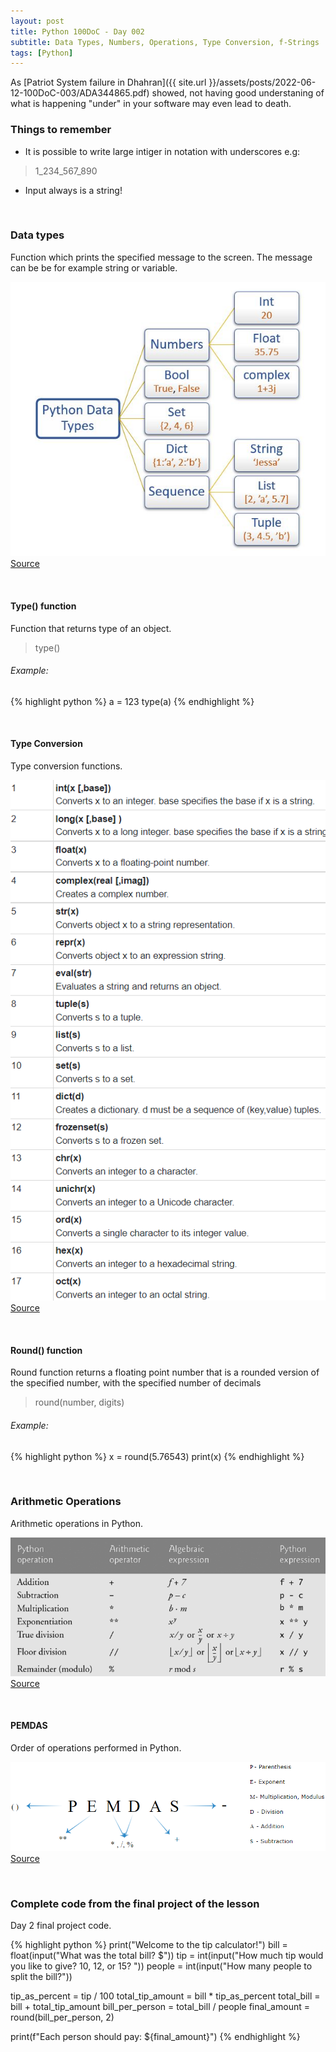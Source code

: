 ```yaml
---
layout: post
title: Python 100DoC - Day 002
subtitle: Data Types, Numbers, Operations, Type Conversion, f-Strings
tags: [Python]
---
```



As [Patriot System failure in Dhahran]({{ site.url }}/assets/posts/2022-06-12-100DoC-003/ADA344865.pdf) showed, not having good understaning of what is happening "under" in your software may even lead to death.


### Things to remember

- It is possible to write large intiger in notation with underscores e.g:
> 1_234_567_890

- Input always is a string!



&nbsp;
### Data types

Function which prints the specified message to the screen.
The message can be be for example string or variable.

<div class="image">
    <a href="/assets/posts/2022-06-12-100DoC-002/1.jpg">
        <img 
            src="/assets/posts/2022-06-12-100DoC-002/1.jpg" 
            alt="Python datatypes"
        >
        <a href="https://pynative.com/python-data-types/">Source</a>
    </a>
</div>

&nbsp;
#### Type() function

Function that returns type of an object.

> type()

###### Example:
{% highlight python %}
a = 123
type(a)
{% endhighlight %}


&nbsp;
#### Type Conversion

Type conversion functions.


<div class="image">
    <a href="/assets/posts/2022-06-12-100DoC-002/2.png">
        <img 
            src="/assets/posts/2022-06-12-100DoC-002/2.png" 
            alt="Type converstion" />
        <a href="https://www.tutorialspoint.com/data-type-conversion-in-python">Source</a>
    </a>
</div>

&nbsp;
#### Round() function

Round function returns a floating point number that is a rounded version of the specified number, with the specified number of decimals

> round(number, digits)

###### Example:
{% highlight python %}
x = round(5.76543)
print(x)
{% endhighlight %}



&nbsp;
### Arithmetic Operations

Arithmetic operations in Python.

<div class="image">
    <a href="/assets/posts/2022-06-12-100DoC-002/3.png">
        <img 
            src="/assets/posts/2022-06-12-100DoC-002/3.png" 
            alt="Python Arithmetic Operations" />
        <a href="https://www.w3computing.com/python/wp-content/uploads/sites/8/2020/03/python-arithmetic-operators.png">Source</a>
    </a>
</div>


&nbsp;
#### PEMDAS

Order of operations performed in Python.

<div class="image">
    <a href="/assets/posts/2022-06-12-100DoC-002/4.png">
        <img 
            src="/assets/posts/2022-06-12-100DoC-002/4.png" 
            alt="PEMDAS" />
        <a href="https://majyori.com/python/operator-precedency">Source</a>
    </a>
</div>


&nbsp;
### Complete code from the final project of the lesson

Day 2 final project code.

{% highlight python %}
print("Welcome to the tip calculator!")
bill = float(input("What was the total bill? $"))
tip = int(input("How much tip would you like to give? 10, 12, or 15? "))
people = int(input("How many people to split the bill?"))

tip_as_percent = tip / 100
total_tip_amount = bill * tip_as_percent
total_bill = bill + total_tip_amount
bill_per_person = total_bill / people
final_amount = round(bill_per_person, 2)

print(f"Each person should pay: ${final_amount}")
{% endhighlight %}